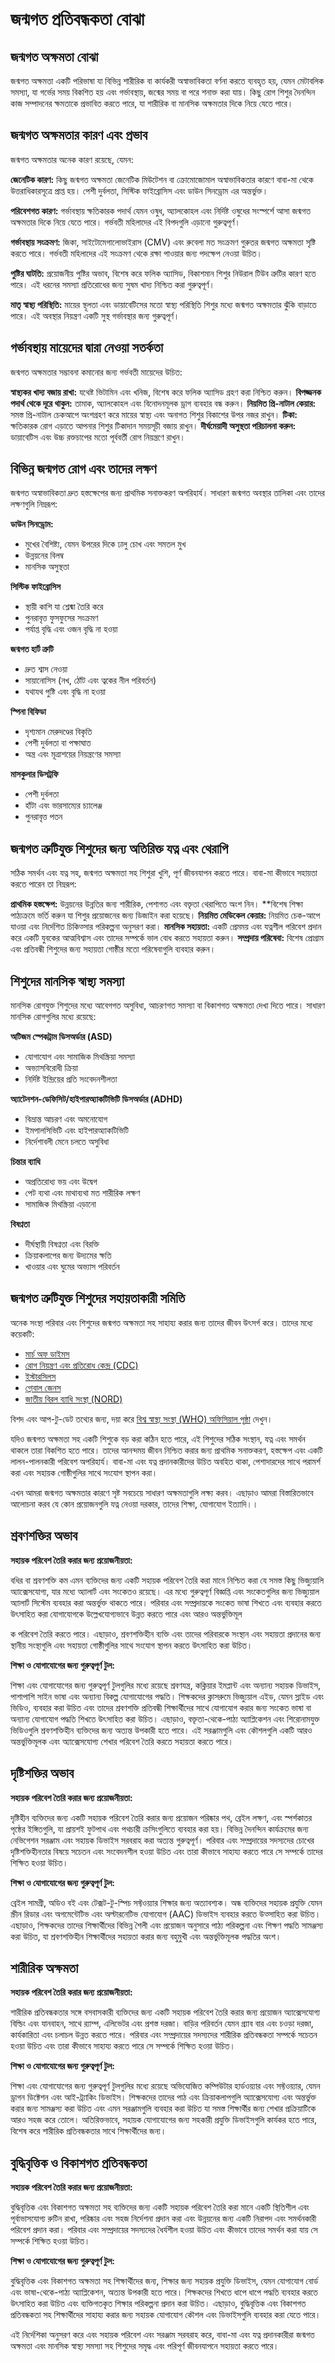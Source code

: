 # জন্মগত প্রতিবন্ধকতা বোঝা

## জন্মগত অক্ষমতা বোঝা
জন্মগত অক্ষমতা একটি পরিভাষা যা বিভিন্ন শারীরিক বা কার্যকরী অস্বাভাবিকতা বর্ণনা করতে ব্যবহৃত হয়, যেমন মেটাবলিক সমস্যা, যা গর্ভের সময় বিকশিত হয় এবং গর্ভাবস্থায়, জন্মের সময় বা পরে শনাক্ত করা যায়। কিছু রোগ শিশুর দৈনন্দিন কাজ সম্পাদনের ক্ষমতাকে প্রভাবিত করতে পারে, যা শারীরিক বা মানসিক অক্ষমতার দিকে নিয়ে যেতে পারে।

## জন্মগত অক্ষমতার কারণ এবং প্রভাব
জন্মগত অক্ষমতার অনেক কারণ রয়েছে, যেমন:

**জেনেটিক কারণ:** কিছু জন্মগত অক্ষমতা জেনেটিক মিউটেশন বা ক্রোমোজোমাল অস্বাভাবিকতার কারণে বাবা-মা থেকে উত্তরাধিকারসূত্রে প্রাপ্ত হয়। পেশী দুর্বলতা, সিস্টিক ফাইব্রোসিস এবং ডাউন সিনড্রোম এর অন্তর্ভুক্ত।

**পরিবেশগত কারণ:** গর্ভাবস্থায় ক্ষতিকারক পদার্থ যেমন ওষুধ, অ্যালকোহল এবং নির্দিষ্ট ওষুধের সংস্পর্শে আসা জন্মগত অক্ষমতার দিকে নিয়ে যেতে পারে। গর্ভবতী মহিলাদের এই বিপদগুলি এড়ানো গুরুত্বপূর্ণ।

**গর্ভাবস্থায় সংক্রমণ:** জিকা, সাইটোমেগালোভাইরাস (CMV) এবং রুবেলা মত সংক্রমণ গুরুতর জন্মগত অক্ষমতা সৃষ্টি করতে পারে। গর্ভবতী মহিলাদের এই সংক্রমণ থেকে রক্ষা পাওয়ার জন্য পদক্ষেপ নেওয়া উচিত।

**পুষ্টির ঘাটতি:** প্রয়োজনীয় পুষ্টির অভাব, বিশেষ করে ফলিক অ্যাসিড, বিকাশমান শিশুর নিউরাল টিউব ত্রুটির কারণ হতে পারে। এই ধরনের সমস্যা প্রতিরোধের জন্য সুষম খাদ্য নিশ্চিত করা গুরুত্বপূর্ণ।

**মাতৃ স্বাস্থ্য পরিস্থিতি:** মায়ের স্থূলতা এবং ডায়াবেটিসের মতো স্বাস্থ্য পরিস্থিতি শিশুর মধ্যে জন্মগত অক্ষমতার ঝুঁকি বাড়াতে পারে। এই অবস্থার নিয়ন্ত্রণ একটি সুস্থ গর্ভাবস্থার জন্য গুরুত্বপূর্ণ।

## গর্ভাবস্থায় মায়েদের দ্বারা নেওয়া সতর্কতা
জন্মগত অক্ষমতার সম্ভাবনা কমানোর জন্য গর্ভবতী মায়েদের উচিত:

**স্বাস্থ্যকর খাদ্য বজায় রাখা:** যথেষ্ট ভিটামিন এবং খনিজ, বিশেষ করে ফলিক অ্যাসিড গ্রহণ করা নিশ্চিত করুন।
**বিপজ্জনক পদার্থ থেকে দূরে থাকুন:** তামাক, অ্যালকোহল এবং বিনোদনমূলক ড্রাগ ব্যবহার বন্ধ করুন।
**নিয়মিত প্রি-নাটাল কেয়ার:** সমস্ত প্রি-নাটাল চেকআপে অংশগ্রহণ করে মায়ের স্বাস্থ্য এবং অনাগত শিশুর বিকাশের উপর নজর রাখুন।
**টিকা:** ক্ষতিকারক রোগ এড়াতে আপনার শিশুর টিকাদান সময়সূচী বজায় রাখুন।
**দীর্ঘমেয়াদী অসুস্থতা পরিচালনা করুন:** ডায়াবেটিস এবং উচ্চ রক্তচাপের মতো পূর্ববর্তী রোগ নিয়ন্ত্রণে রাখুন।

## বিভিন্ন জন্মগত রোগ এবং তাদের লক্ষণ
জন্মগত অস্বাভাবিকতা দ্রুত হস্তক্ষেপের জন্য প্রাথমিক সনাক্তকরণ অপরিহার্য। সাধারণ জন্মগত অবস্থার তালিকা এবং তাদের লক্ষণগুলি নিম্নরূপ:

**ডাউন সিনড্রোম:**

- মুখের বৈশিষ্ট্য, যেমন উপরের দিকে ঢালু চোখ এবং সমতল মুখ
- উন্নয়নের বিলম্ব
- মানসিক অসুস্থতা

**সিস্টিক ফাইব্রোসিস**

- স্থায়ী কাশি যা শ্লেষ্মা তৈরি করে
- পুনরাবৃত্ত ফুসফুসের সংক্রমণ
- পর্যাপ্ত বৃদ্ধি এবং ওজন বৃদ্ধি না হওয়া

**জন্মগত হার্ট ত্রুটি**

- দ্রুত শ্বাস নেওয়া
- সায়ানোসিস (নখ, ঠোঁট এবং ত্বকের নীল পরিবর্তন)
- যথাযথ পুষ্টি এবং বৃদ্ধি না হওয়া

**স্পিনা বিফিডা**

- দৃশ্যমান মেরুদণ্ডের বিকৃতি
- পেশী দুর্বলতা বা পক্ষাঘাত
- অন্ত্র এবং মূত্রাশয়ের নিয়ন্ত্রণের সমস্যা

**মাসকুলার ডিসট্রফি**

- পেশী দুর্বলতা
- হাঁটা এবং ভারসাম্যের চ্যালেঞ্জ
- পুনরাবৃত্ত পতন

## জন্মগত ত্রুটিযুক্ত শিশুদের জন্য অতিরিক্ত যত্ন এবং থেরাপি
সঠিক সমর্থন এবং যত্ন সহ, জন্মগত অক্ষমতা সহ শিশুরা খুশি, পূর্ণ জীবনযাপন করতে পারে। বাবা-মা কীভাবে সহায়তা করতে পারেন তা নিম্নরূপ:

**প্রাথমিক হস্তক্ষেপ:** উন্নয়নের উন্নতির জন্য শারীরিক, পেশাগত এবং বক্তৃতা থেরাপিতে অংশ নিন।
**বিশেষ শিক্ষা পাঠ্যক্রমে ভর্তি করুন যা শিশুর প্রয়োজনের জন্য ডিজাইন করা হয়েছে।
**নিয়মিত মেডিকেল কেয়ার:** নিয়মিত চেক-আপে যাওয়া এবং নির্দেশিত চিকিত্সার পরিকল্পনা অনুসরণ করা।
**মানসিক সহায়তা:** একটি প্রেমময় এবং যত্নশীল পরিবেশ প্রদান করে একটি যুবকের আত্মবিশ্বাস এবং তাদের সম্পর্কে ভাল বোধ করতে সহায়তা করুন।
**সম্প্রদায় পরিষেবা:** বিশেষ প্রোগ্রাম এবং প্রতিবন্ধী শিশুদের জন্য সহায়তা গোষ্ঠীর মতো পরিষেবাগুলি ব্যবহার করুন।

## শিশুদের মানসিক স্বাস্থ্য সমস্যা
মানসিক রোগযুক্ত শিশুদের মধ্যে আবেগগত অসুবিধা, আচরণগত সমস্যা বা বিকাশগত অক্ষমতা দেখা দিতে পারে। সাধারণ মানসিক রোগগুলির মধ্যে রয়েছে:

**অটিজম স্পেকট্রাম ডিসঅর্ডার (ASD)**

- যোগাযোগ এবং সামাজিক মিথস্ক্রিয়া সমস্যা
- অভ্যাসবিরোধী ক্রিয়া
- নির্দিষ্ট ইন্দ্রিয়ের প্রতি সংবেদনশীলতা

**অ্যাটেনশন-ডেফিসিট/হাইপারঅ্যাকটিভিটি ডিসঅর্ডার (ADHD)**

- বিভ্রান্ত আচরণ এবং অমনোযোগ
- ইমপালসিভিটি এবং হাইপারঅ্যাকটিভিটি
- নির্দেশাবলী মেনে চলতে অসুবিধা

**চিন্তার ব্যাধি**

- অপ্রতিরোধ্য ভয় এবং উদ্বেগ
- পেট ব্যথা এবং মাথাব্যথা মত শারীরিক লক্ষণ
- সামাজিক মিথস্ক্রিয়া এড়ানো

**বিষণ্নতা**

- দীর্ঘস্থায়ী বিষণ্নতা এবং বিরক্তি
- ক্রিয়াকলাপের জন্য উদ্যমের ক্ষতি
- খাওয়ার এবং ঘুমের অভ্যাস পরিবর্তন

## জন্মগত ত্রুটিযুক্ত শিশুদের সহায়তাকারী সমিতি
অনেক সংস্থা পরিবার এবং শিশুদের জন্মগত অক্ষমতা সহ সাহায্য করার জন্য তাদের জীবন উৎসর্গ করে।
তাদের মধ্যে কয়েকটি:

- [মার্চ অফ ডাইমস](https://www.marchofdimes.org/)
- [রোগ নিয়ন্ত্রণ এবং প্রতিরোধ কেন্দ্র (CDC)](https://www.cdc.gov/birth-defects/)
- [ইস্টারসিলস](https://www.easterseals.com/)
- [গ্লোবাল জেনস](https://globalgenes.org/)
- [জাতীয় বিরল ব্যাধি সংস্থা (NORD)](https://rarediseases.org/)

বিশদ এবং আপ-টু-ডেট তথ্যের জন্য, দয়া করে [বিশ্ব স্বাস্থ্য সংস্থা (WHO) অফিসিয়াল পৃষ্ঠা](https://www.who.int/news-room/fact-sheets/detail/birth-defects) দেখুন।

যদিও জন্মগত অক্ষমতা সহ একটি শিশুকে বড় করা কঠিন হতে পারে, এই শিশুদের সঠিক সংস্থান, যত্ন এবং সমর্থন থাকলে তারা বিকশিত হতে পারে। তাদের আনন্দময় জীবন নিশ্চিত করার জন্য প্রাথমিক সনাক্তকরণ, হস্তক্ষেপ এবং একটি লালন-পালনকারী পরিবেশ অপরিহার্য। বাবা-মা এবং যত্ন প্রদানকারীদের উচিত অবহিত থাকা, পেশাদারদের সাথে পরামর্শ করা এবং সহায়ক গোষ্ঠীগুলির সাথে সংযোগ স্থাপন করা।


এখন আমরা জন্মগত অক্ষমতার কারণে সৃষ্ট সবচেয়ে সাধারণ অক্ষমতাগুলি লক্ষ্য করব। এছাড়াও আমরা বিস্তারিতভাবে আলোচনা করব যে কোন প্রয়োজনগুলি যত্ন নেওয়া দরকার, তাদের শিক্ষা, যোগাযোগ ইত্যাদি।।

## শ্রবণশক্তির অভাব
**সহায়ক পরিবেশ তৈরি করার জন্য প্রয়োজনীয়তা:**

বধির বা শ্রবণশক্তি কম এমন ব্যক্তিদের জন্য একটি সহায়ক পরিবেশ তৈরি করা মানে নিশ্চিত করা যে সমস্ত কিছু ভিজ্যুয়ালি অ্যাক্সেসযোগ্য, যার মধ্যে অ্যালার্ট এবং সংকেতও রয়েছে। এর মধ্যে গুরুত্বপূর্ণ বিজ্ঞপ্তি এবং সংকেতগুলির জন্য ভিজ্যুয়াল অ্যালার্ট সিস্টেম ব্যবহার করা অন্তর্ভুক্ত থাকতে পারে। পরিবার এবং সম্প্রদায়কে সংকেত ভাষা শিখতে এবং ব্যবহার করতে উৎসাহিত করা যোগাযোগকে উল্লেখযোগ্যভাবে উন্নত করতে পারে এবং আরও অন্তর্ভুক্তিমূল

ক পরিবেশ তৈরি করতে পারে। এছাড়াও, শ্রবণশক্তিহীন ব্যক্তি এবং তাদের পরিবারকে সংস্থান এবং সহায়তা প্রদানের জন্য স্থানীয় সংস্থাগুলি এবং সহায়তা গোষ্ঠীগুলির সাথে সংযোগ স্থাপন করতে উৎসাহিত করা উচিত।

**শিক্ষা ও যোগাযোগের জন্য গুরুত্বপূর্ণ টুল:**

শিক্ষা এবং যোগাযোগের জন্য গুরুত্বপূর্ণ টুলগুলির মধ্যে রয়েছে শ্রবণযন্ত্র, কক্লিয়ার ইমপ্লান্ট এবং অন্যান্য সহায়ক ডিভাইস, পাশাপাশি সাইন ভাষা এবং অন্যান্য বিকল্প যোগাযোগের পদ্ধতি। শিক্ষকদের ক্লাসরুমে ভিজ্যুয়াল এইড, যেমন স্লাইড এবং ভিডিও, ব্যবহার করা উচিত এবং তাদের শ্রবণশক্তি প্রতিবন্ধী শিক্ষার্থীদের সাথে যোগাযোগ করার জন্য সংকেত ভাষা বা অন্যান্য যোগাযোগ পদ্ধতি শিখতে উৎসাহিত করা উচিত। এছাড়াও, বক্তৃতা-থেকে-পাঠ্য অ্যাপ্লিকেশন এবং শিরোনামযুক্ত ভিডিওগুলি শ্রবণশক্তিহীন ব্যক্তিদের জন্য অত্যন্ত উপকারী হতে পারে। এই সরঞ্জামগুলি এবং কৌশলগুলি একটি আরও অন্তর্ভুক্তিমূলক এবং অ্যাক্সেসযোগ্য শেখার পরিবেশ তৈরি করতে সহায়তা করতে পারে।

## দৃষ্টিশক্তির অভাব
**সহায়ক পরিবেশ তৈরি করার জন্য প্রয়োজনীয়তা:**

দৃষ্টিহীন ব্যক্তিদের জন্য একটি সহায়ক পরিবেশ তৈরি করার জন্য প্রয়োজন পরিষ্কার পথ, ব্রেইল লক্ষণ, এবং স্পর্শকাতর পৃষ্ঠের ইঙ্গিতগুলি, যা প্রায়শই ফুটপাথ এবং পথচারী ক্রসিংগুলিতে ব্যবহার করা হয়। বিভিন্ন দৈনন্দিন কার্যক্রমের জন্য নেভিগেশন সরঞ্জাম এবং সহায়ক ডিভাইস সরবরাহ করা অত্যন্ত গুরুত্বপূর্ণ। পরিবার এবং সম্প্রদায়ের সদস্যদের চোখের দৃষ্টিশক্তিহীনতার বিষয়ে সচেতন এবং সংবেদনশীল হওয়া উচিত এবং তারা কীভাবে সাহায্য করতে পারে সে সম্পর্কে তাদের শিক্ষিত হওয়া উচিত।

**শিক্ষা ও যোগাযোগের জন্য গুরুত্বপূর্ণ টুল:**

ব্রেইল সামগ্রী, অডিও বই এবং টেক্সট-টু-স্পিচ সফ্টওয়্যার শিক্ষার জন্য অত্যাবশ্যক। অন্ধ ব্যক্তিদের সহায়ক প্রযুক্তি যেমন স্ক্রীন রিডার এবং অগমেন্টেটিভ এবং অল্টারনেটিভ যোগাযোগ (AAC) ডিভাইস ব্যবহার করতে উত্সাহিত করা উচিত। এছাড়াও, শিক্ষকদের তাদের শিক্ষার্থীদের বিভিন্ন শৈলী এবং প্রয়োজন অনুসারে পাঠ্য পরিকল্পনা এবং শিক্ষণ পদ্ধতি সামঞ্জস্য করা উচিত, যা শ্রবণশক্তিহীন শিক্ষার্থীদের সহায়তা করার জন্য বহুমুখী এবং অন্তর্ভুক্তিমূলক পদ্ধতির অংশ।

## শারীরিক অক্ষমতা
**সহায়ক পরিবেশ তৈরি করার জন্য প্রয়োজনীয়তা:**

শারীরিক প্রতিবন্ধকতার সঙ্গে বসবাসকারী ব্যক্তিদের জন্য একটি সহায়ক পরিবেশ তৈরি করার জন্য প্রয়োজন অ্যাক্সেসযোগ্য বিল্ডিং এবং যানবাহন, সাথে র‌্যাম্প, এলিভেটর এবং প্রশস্ত দরজা। বাড়ির পরিবর্তন যেমন গ্র্যাব বার এবং চওড়া দরজা, কার্যকারিতা এবং চলাচল উন্নত করতে পারে। পরিবার এবং সম্প্রদায়ের সদস্যদের শারীরিক প্রতিবন্ধকতা সম্পর্কে সচেতন হওয়া উচিত এবং তারা কীভাবে সাহায্য করতে পারে সে সম্পর্কে শিক্ষিত হওয়া উচিত।

**শিক্ষা ও যোগাযোগের জন্য গুরুত্বপূর্ণ টুল:**

শিক্ষা এবং যোগাযোগের জন্য গুরুত্বপূর্ণ টুলগুলির মধ্যে রয়েছে অভিযোজিত কম্পিউটার হার্ডওয়্যার এবং সফ্টওয়্যার, যেমন ড্রাগন ডিক্টেশন এবং আই-ট্র্যাকিং ডিভাইস। শিক্ষকদের তাদের পাঠ এবং ক্রিয়াকলাপগুলি অ্যাক্সেসযোগ্য এবং অন্তর্ভুক্ত করার জন্য সামঞ্জস্য করা উচিত এবং এমন সরঞ্জামগুলি ব্যবহার করা উচিত যা সমস্ত শিক্ষার্থীর জন্য শেখার প্রক্রিয়াটিকে আরও সহজ করে তোলে। অতিরিক্তভাবে, সহায়ক যোগাযোগের জন্য সহকারী প্রযুক্তি ডিভাইসগুলি কার্যকর হতে পারে, বিশেষ করে শারীরিক প্রতিবন্ধকতার সাথে শিক্ষার্থীদের জন্য।

## বুদ্ধিবৃত্তিক ও বিকাশগত প্রতিবন্ধকতা
**সহায়ক পরিবেশ তৈরি করার জন্য প্রয়োজনীয়তা:**

বুদ্ধিবৃত্তিক এবং বিকাশগত অক্ষমতা সহ ব্যক্তিদের জন্য একটি সহায়ক পরিবেশ তৈরি করা মানে একটি স্থিতিশীল এবং পূর্বাভাসযোগ্য রুটিন রাখা, পরিষ্কার এবং সহজ নির্দেশনা প্রদান করা এবং উন্নয়নের জন্য একটি নিরাপদ এবং সমর্থনকারী পরিবেশ প্রদান করা। পরিবার এবং সম্প্রদায়ের সদস্যদের ধৈর্যশীল হওয়া উচিত এবং কীভাবে তাদের সমর্থন করা যায় সে সম্পর্কে শিক্ষিত হওয়া উচিত।

**শিক্ষা ও যোগাযোগের জন্য গুরুত্বপূর্ণ টুল:**

বুদ্ধিবৃত্তিক এবং বিকাশগত অক্ষমতা সহ শিক্ষার্থীদের জন্য, শিক্ষার জন্য সহায়ক প্রযুক্তি ডিভাইস, যেমন যোগাযোগ বোর্ড এবং ভাষা-থেকে-পাঠ্য অ্যাপ্লিকেশন, অত্যন্ত উপকারী হতে পারে। শিক্ষকদের শিখতে ধাপে ধাপে পদ্ধতি ব্যবহার করতে উৎসাহিত করা উচিত এবং ব্যক্তিগতকৃত শিক্ষার পরিকল্পনা প্রদান করা উচিত। এছাড়াও, বুদ্ধিবৃত্তিক এবং বিকাশগত প্রতিবন্ধকতা সহ শিক্ষার্থীদের সাহায্য করার জন্য সহায়ক যোগাযোগ কৌশল এবং ডিভাইসগুলি ব্যবহার করা যেতে পারে।

এই নির্দেশিকা অনুসরণ করে এবং সহায়ক পরিবেশ এবং সরঞ্জাম সরবরাহ করে, বাবা-মা এবং যত্ন প্রদানকারীরা জন্মগত অক্ষমতা এবং মানসিক স্বাস্থ্য সমস্যা সহ শিশুদের সমৃদ্ধ এবং পরিপূর্ণ জীবনযাপনে সহায়তা করতে পারে।
